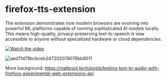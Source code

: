 # firefox-tts-extension

The extension demonstrates how modern browsers are evolving into powerful ML platforms capable of running sophisticated AI models locally. This means high-quality, privacy-preserving text-to-speech is now accessible to anyone without specialized hardware or cloud dependencies.


[![Watch the video](https://i.ytimg.com/vi/sKoqNSU0jOc/hqdefault.jpg?sqp=-oaymwE2CNACELwBSFXyq4qpAygIARUAAIhCGAFwAcABBvABAfgBsgeAAtAFigIMCAAQARhgIGAoYDAP&rs=AOn4CLCfnqxh_Eyhd6mlmH0e7brjsbpJyw)](https://youtu.be/sKoqNSU0jOc?si=C5x8il0eIexFxZeW)

![aed7fd79bcbceb247202078076bb8011](https://github.com/user-attachments/assets/77fcbc62-16bc-4e3a-bd45-8b9d36b5a09d)


More background:
https://mattcool.tech/posts/testing-text-to-audio-with-firefoxs-experimental-web-extensions-api


